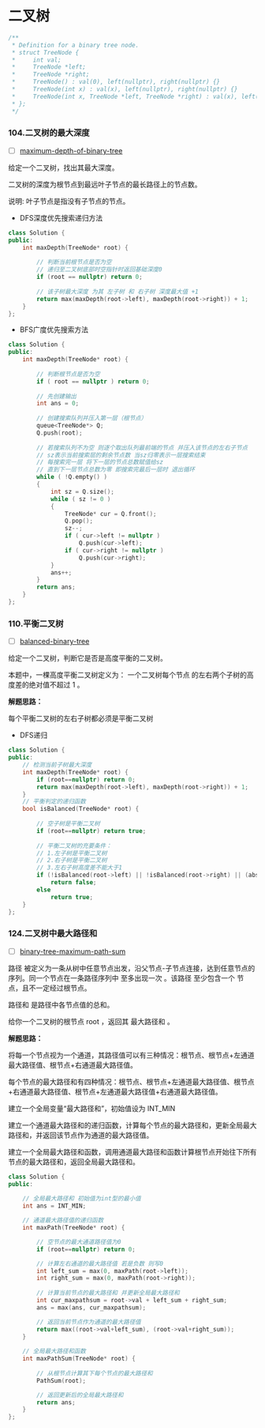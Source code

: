 # 二叉树

```C++
/**
 * Definition for a binary tree node.
 * struct TreeNode {
 *     int val;
 *     TreeNode *left;
 *     TreeNode *right;
 *     TreeNode() : val(0), left(nullptr), right(nullptr) {}
 *     TreeNode(int x) : val(x), left(nullptr), right(nullptr) {}
 *     TreeNode(int x, TreeNode *left, TreeNode *right) : val(x), left(left), right(right) {}
 * };
 */
```

### 104.二叉树的最大深度

- [ ] [maximum-depth-of-binary-tree](https://leetcode-cn.com/problems/maximum-depth-of-binary-tree/)

给定一个二叉树，找出其最大深度。

二叉树的深度为根节点到最远叶子节点的最长路径上的节点数。

说明: 叶子节点是指没有子节点的节点。

- DFS深度优先搜索递归方法
```C++
class Solution {
public:
    int maxDepth(TreeNode* root) {
    
        // 判断当前根节点是否为空
        // 递归至二叉树底部时空指针时返回基础深度0
        if (root == nullptr) return 0;
        
        // 该子树最大深度 为其 左子树 和 右子树 深度最大值 +1
        return max(maxDepth(root->left), maxDepth(root->right)) + 1;
    }
};
```

- BFS广度优先搜索方法
```C++
class Solution {
public:
    int maxDepth(TreeNode* root) {
    
        // 判断根节点是否为空
        if ( root == nullptr ) return 0;
        
        // 先创建输出
        int ans = 0;
        
        // 创建搜索队列并压入第一层（根节点）
        queue<TreeNode*> Q;
        Q.push(root);
        
        // 若搜索队列不为空 则逐个取出队列最前端的节点 并压入该节点的左右子节点
        // sz表示当前搜索层的剩余节点数 当sz归零表示一层搜索结束
        // 每搜索完一层 将下一层的节点总数赋值给sz
        // 直到下一层节点总数为零 即搜索完最后一层时 退出循环
        while ( !Q.empty() )
        {
            int sz = Q.size();
            while ( sz != 0 )
            {
                TreeNode* cur = Q.front();
                Q.pop();
                sz--;
                if ( cur->left != nullptr )
                    Q.push(cur->left);
                if ( cur->right != nullptr )
                    Q.push(cur->right);
            }
            ans++;
        }
        return ans;
    }
};
```

### 110.平衡二叉树

- [ ] [balanced-binary-tree](https://leetcode-cn.com/problems/balanced-binary-tree/)

给定一个二叉树，判断它是否是高度平衡的二叉树。

本题中，一棵高度平衡二叉树定义为：
一个二叉树每个节点 的左右两个子树的高度差的绝对值不超过 1 。

**解题思路：**

每个平衡二叉树的左右子树都必须是平衡二叉树

- DFS递归
```C++
class Solution {
public:
    // 检测当前子树最大深度
    int maxDepth(TreeNode* root) {
        if (root==nullptr) return 0;
        return max(maxDepth(root->left), maxDepth(root->right)) + 1;
    }
    // 平衡判定的递归函数
    bool isBalanced(TreeNode* root) {
    
        // 空子树是平衡二叉树
        if (root==nullptr) return true;
        
        // 平衡二叉树的充要条件：
        // 1.左子树是平衡二叉树
        // 2.右子树是平衡二叉树
        // 3.左右子树高度差不能大于1
        if (!isBalanced(root->left) || !isBalanced(root->right) || (abs(maxDepth(root->left)-maxDepth(root->right))>1)) 
            return false;
        else
            return true;
    }
};
```

### 124.二叉树中最大路径和

- [ ] [binary-tree-maximum-path-sum](https://leetcode-cn.com/problems/binary-tree-maximum-path-sum/)

路径 被定义为一条从树中任意节点出发，沿父节点-子节点连接，达到任意节点的序列。同一个节点在一条路径序列中 至多出现一次 。该路径 至少包含一个 节点，且不一定经过根节点。

路径和 是路径中各节点值的总和。

给你一个二叉树的根节点 root ，返回其 最大路径和 。

**解题思路：**

将每一个节点视为一个通道，其路径值可以有三种情况：根节点、根节点+左通道最大路径值、根节点+右通道最大路径值。

每个节点的最大路径和有四种情况：根节点、根节点+左通道最大路径值、根节点+右通道最大路径值、根节点+左通道最大路径值+右通道最大路径值。

建立一个全局变量“最大路径和”，初始值设为 INT_MIN 

建立一个通道最大路径和的递归函数，计算每个节点的最大路径和，更新全局最大路径和，并返回该节点作为通道的最大路径值。

建立一个全局最大路径和函数，调用通道最大路径和函数计算根节点开始往下所有节点的最大路径和，返回全局最大路径和。

```C++
class Solution {
public:
    
    // 全局最大路径和 初始值为int型的最小值
    int ans = INT_MIN;

    // 通道最大路径值的递归函数
    int maxPath(TreeNode* root) {

        // 空节点的最大通道路径值为0
        if (root==nullptr) return 0;

        // 计算左右通道的最大路径值 若是负数 则写0
        int left_sum = max(0, maxPath(root->left));
        int right_sum = max(0, maxPath(root->right));
        
        // 计算当前节点的最大路径和 并更新全局最大路径和
        int cur_maxpathsum = root->val + left_sum + right_sum;
        ans = max(ans, cur_maxpathsum);

        // 返回当前节点作为通道的最大路径值
        return max((root->val+left_sum), (root->val+right_sum));
    }
    
    // 全局最大路径和函数
    int maxPathSum(TreeNode* root) {
        
        // 从根节点计算其下每个节点的最大路径和
        PathSum(root);

        // 返回更新后的全局最大路径和
        return ans;
    }
};
```
